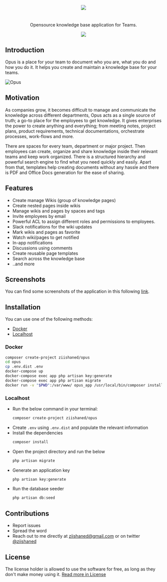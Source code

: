 <p align="center">
<a href="http://i.imgur.com/Oxh9Mhg.png"><img src="http://i.imgur.com/AfFX7vQ.png"/></a>
</p>

#

<p align="center">
Opensource knowledge base application for Teams.
</p>

<p align="center">
  <a href="https://github.com/ziishaned">
    <img src="https://img.shields.io/github/followers/ziishaned.svg?label=Follow%20%40ziishaned&style=social" />
  </a>
</p>

## Introduction

Opus is a place for your team to document who you are, what you do and how you do it. It helps you create and maintain a knowledge base for your teams.

![Opus](http://i.imgur.com/WZvXEXY.png)

## Motivation
As companies grow, it becomes difficult to manage and communicate the knowledge across different departments, Opus acts as a single source of truth; a go-to place for the employees to get knowledge. It gives enterprises the power to create anything and everything; from meeting notes, project plans, product requirements, technical documentations, orchestrate processes, work-flows and more. 

There are spaces for every team, department or major project. Then employees can create, organize and share knowledge inside their relevant teams and keep work organized. There is a structured hierarchy and powerful search engine to find what you need quickly and easily. Apart from that, templates help creating documents without any hassle and there is PDF and Office Docs generation for the ease of sharing.

## Features

* Create manage Wikis (group of knowledge pages)
* Create nested pages inside wikis
* Manage wikis and pages by spaces and tags
* Invite employees by email
* Powerful ACL to assign different roles and permissions to employees.
* Slack notifications for the wiki updates
* Mark wikis and pages as favorite
* Watch wiki/pages to get notified
* In-app notifications
* Discussions using comments
* Create reusable page templates
* Search across the knowledge base
* ..and more

## Screenshots

You can find some screenshots of the application in this following [link](https://github.com/ziishaned/opus/blob/master/demo.md).

## Installation

You can use one of the following methods:

* [Docker](#docker)
* [Localhost](#localhost)

### Docker

```bash
composer create-project ziishaned/opus
cd opus
cp .env.dist .env
docker-compose up
docker-compose exec app php artisan key:generate
docker-compose exec app php artisan migrate
docker run -v "$PWD":/var/www/ opus_app /usr/local/bin/composer install
```

### Localhost

- Run the below command in your terminal:
  ```bash
  composer create-project ziishaned/opus
  ```
- Create `.env` using `.env.dist` and populate the relevant information
- Install the dependencies
  ```bash
  composer install
  ```
- Open the project directory and run the below
  ```bash
  php artisan migrate
  ``` 
- Generate an application key
  ```bash
  php artisan key:generate
  ```
- Run the database seeder
  ```bash
  php artisan db:seed
  ```

## Contributions

* Report issues
* Spread the word
* Reach out to me directly at ziishaned@gmail.com or on twitter [@ziishaned](https://twitter.com/ziishaned)

## License

The license holder is allowed to use the software for free, as long as they don't make money using it. [Read more in License](https://github.com/ziishaned/opus/blob/master/LICENSE.md)
